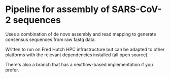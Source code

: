 # Pipeline for assembly of SARS-CoV-2 sequences

Uses a combination of de novo assembly and read mapping to generate consensus sequences from raw fastq data. 

Written to run on Fred Hutch HPC infrastructure but can be adapted to other platforms with the relevant dependencies installed (all open source). 

There's also a branch that has a nextflow-based implementation if you prefer.
